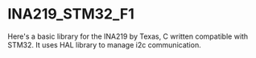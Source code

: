 # INA219_STM32_F1
Here's a basic library for the INA219 by Texas, C written compatible with STM32. It uses HAL library to manage i2c communication.
